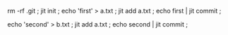 rm -rf .git ; 
jit init ; 
echo 'first' > a.txt ; 
jit add a.txt ; 
echo first | jit commit ;

echo 'second' > b.txt ;
 jit add a.txt ; 
echo second | jit commit ;
